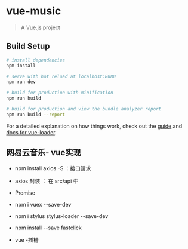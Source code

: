 # vue-music

> A Vue.js project

## Build Setup

``` bash
# install dependencies
npm install

# serve with hot reload at localhost:8080
npm run dev

# build for production with minification
npm run build

# build for production and view the bundle analyzer report
npm run build --report
```

For a detailed explanation on how things work, check out the [guide](http://vuejs-templates.github.io/webpack/) and [docs for vue-loader](http://vuejs.github.io/vue-loader).

## 网易云音乐- vue实现
  -  npm install axios -S ：接口请求
  - axios 封装 ： 在 src/api 中
  - Promise
  - npm i vuex --save-dev
  - npm i stylus stylus-loader --save-dev
  - npm install --save fastclick

  - vue -插槽
    <!-- 不具名插槽：span 对应 header 中的 slot -->
    <!-- <span>1</span> -->